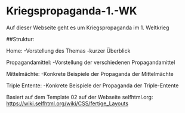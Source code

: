 # Kriegspropaganda-1.-WK

Auf dieser Webseite geht es um Kriegspropaganda im 1. Weltkrieg

##Struktur:

Home:
-Vorstellung des Themas 
-kurzer Überblick

Propagandamittel:
-Vorstellung der verschiedenen Propagandamittel

Mittelmächte:
-Konkrete Beispiele der Propaganda der Mittelmächte

Triple Entente:
-Konkrete Beispiele der Propaganda der Triple-Entente

Basiert auf dem Template 02 auf der Webseite selfhtml.org: https://wiki.selfhtml.org/wiki/CSS/fertige_Layouts

